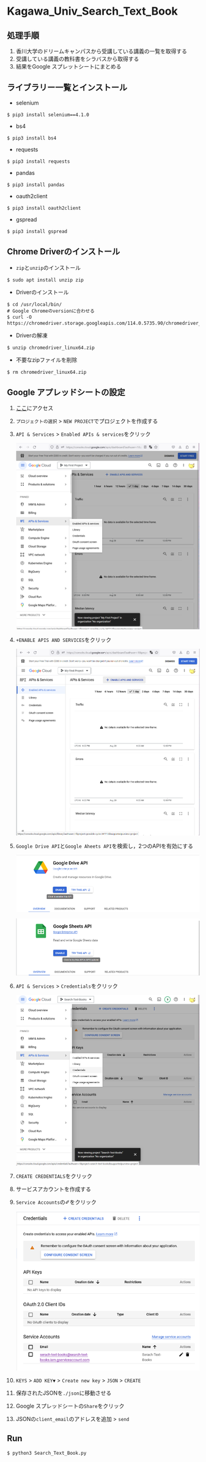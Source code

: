 # Kagawa_Univ_Search_Text_Book

## 処理手順

1. 香川大学のドリームキャンパスから受講している講義の一覧を取得する
1. 受講している講義の教科書をシラバスから取得する
1. 結果をGoogle スプレットシートにまとめる

## ライブラリー一覧とインストール

* selenium
```shell
$ pip3 install selenium==4.1.0
```

* bs4
```shell
$ pip3 install bs4
```

* requests
```shell
$ pip3 install requests
```

* pandas
```shell
$ pip3 install pandas
```

* oauth2client
```shell
$ pip3 install oauth2client
```

* gspread
```shell
$ pip3 install gspread
```

## Chrome Driverのインストール

* `zip`と`unzip`のインストール
```shell
$ sudo apt install unzip zip
```

* Driverのインストール
```shell
$ cd /usr/local/bin/
# Google Chromeのversionに合わせる
$ curl -O https://chromedriver.storage.googleapis.com/114.0.5735.90/chromedriver_linux64.zip
```

* Driverの解凍
```shell
$ unzip chromedriver_linux64.zip
```

* 不要なzipファイルを削除
```shell
$ rm chromedriver_linux64.zip
```

## Google アプレッドシートの設定

1. [ここ](https://console.developers.google.com/)にアクセス

1. `プロジェクトの選択` > `NEW PROJECT`でプロジェクトを作成する

1. `API & Services` > `Enabled APIs & services`をクリック

    ![Alt text](https://github.com/IshigamiRyoichi/Kagawa_Univ_Search_Text_Book/blob/Search_Text_Book/image/image.png)

1. `+ENABLE APIS AND SERVICES`をクリック

    ![Alt text](https://github.com/IshigamiRyoichi/Kagawa_Univ_Search_Text_Book/blob/Search_Text_Book/image/image-1.png)

1. `Google Drive API`と`Google Aheets API`を検索し，2つのAPIを有効にする

    ![Alt text](https://github.com/IshigamiRyoichi/Kagawa_Univ_Search_Text_Book/blob/Search_Text_Book/image/image-2.png)

    ![Alt text](https://github.com/IshigamiRyoichi/Kagawa_Univ_Search_Text_Book/blob/Search_Text_Book/image/image-3.png)

1. `API & Services` > `Credentials`をクリック

    ![Alt text](https://github.com/IshigamiRyoichi/Kagawa_Univ_Search_Text_Book/blob/Search_Text_Book/image/image-4.png)

1. `CREATE CREDENTIALS`をクリック

1. サービスアカウントを作成する

1. `Service Accounts`の✐をクリック

    ![Alt text](https://github.com/IshigamiRyoichi/Kagawa_Univ_Search_Text_Book/blob/Search_Text_Book/image/image-5.png)

1. `KEYS` > `ADD KEY▼` > `Create new key` > `JSON` > `CREATE`

1. 保存されたJSONを`./json`に移動させる

1. Google スプレッドシートの`Share`をクリック

1. JSONの`client_email`のアドレスを追加 > `send`

## Run

```shell
$ python3 Search_Text_Book.py 
```